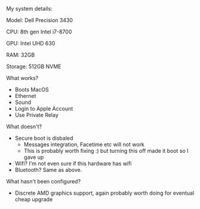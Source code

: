 My system details:


Model: Dell Precision 3430

CPU: 8th gen Intel i7-8700

GPU: Intel UHD 630

RAM: 32GB

Storage: 512GB NVME


What works?
- Boots MacOS
- Ethernet
- Sound
- Login to Apple Account
- Use Private Relay

What doesn't?
- Secure boot is disbaled
  - Messages integration, Facetime etc will not work
  - This is probably worth fixing :) but turning this off made it boot so I gave up
- Wifi? I'm not even sure if this hardware has wifi
- Bluetooth? Same as above.

What hasn't been configured?
- Discrete AMD graphics support, again probably worth doing for eventual cheap upgrade
